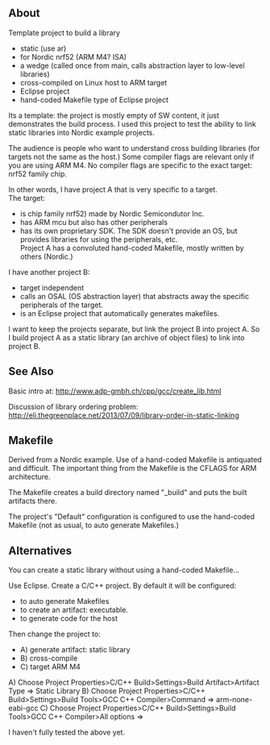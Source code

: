 
About
-

Template project to build a library
- static (use ar)
- for Nordic nrf52 (ARM M4? ISA)
- a wedge (called once from main, calls abstraction layer to low-level libraries)
- cross-compiled on Linux host to ARM target
- Eclipse project
- hand-coded Makefile type of Eclipse project

Its a template: the project is mostly empty of SW content, it just demonstrates the build process.  I used this project to test the ability to link static libraries into Nordic example projects.

The audience is people who want to understand cross building libraries (for targets not the same as the host.)  Some compiler flags are relevant only if you are using ARM M4.  No compiler flags are specific to the exact target: nrf52 family chip.

In other words, I have project A that is very specific to a target.  
The target:
- is chip family nrf52) made by Nordic Semicondutor Inc.
- has ARM mcu but also has other peripherals
- has its own proprietary SDK.  The SDK doesn't provide an OS, but provides libraries for using the peripherals, etc.  
Project A has a convoluted hand-coded Makefile, mostly written by others (Nordic.)

I have another project B:
- target independent
- calls an OSAL (OS abstraction layer) that abstracts away the specific peripherals of the target.  
- is an Eclipse project that automatically generates makefiles.

I want to keep the projects separate, but link the project B into project A.  So I build project A as a static library (an archive of object files) to link into project B.

See Also
-

Basic intro at: http://www.adp-gmbh.ch/cpp/gcc/create_lib.html

Discussion of library ordering problem: http://eli.thegreenplace.net/2013/07/09/library-order-in-static-linking


Makefile
-

Derived from a Nordic example.  Use of a hand-coded Makefile is antiquated and difficult.  The important thing from the Makefile is the CFLAGS for ARM architecture.

The Makefile creates a build directory named "_build" and puts the built artifacts there.

The project's "Default" configuration is configured to use the hand-coded Makefile (not as usual, to auto generate Makefiles.)

Alternatives
-

You can create a static library without using a hand-coded Makefile...

Use Eclipse.   Create a C/C++ project. By default it will be configured:
- to auto generate Makefiles 
- to create an artifact: executable.
- to generate code for the host

Then change the project to:
- A) generate artifact: static library
- B) cross-compile
- C) target ARM M4

A) Choose Project Properties>C/C++ Build>Settings>Build Artifact>Artifact Type =>  Static Library
B) Choose Project Properties>C/C++ Build>Settings>Build Tools>GCC C++ Compiler>Command => arm-none-eabi-gcc
C) Choose Project Properties>C/C++ Build>Settings>Build Tools>GCC C++ Compiler>All options => <insert compiler flags for ARM>

I haven't fully tested the above yet.